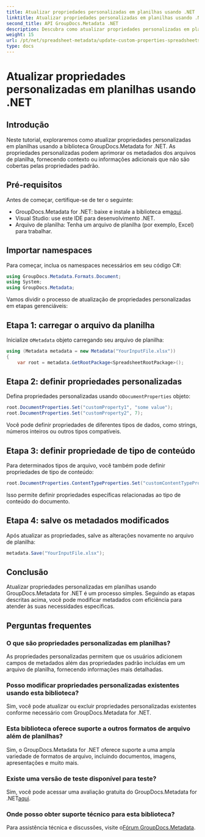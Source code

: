 ```yaml
---
title: Atualizar propriedades personalizadas em planilhas usando .NET
linktitle: Atualizar propriedades personalizadas em planilhas usando .NET
second_title: API GroupDocs.Metadata .NET
description: Descubra como atualizar propriedades personalizadas em planilhas usando GroupDocs.Metadata for .NET. Este tutorial aprimora suas habilidades de gerenciamento de metadados de maneira eficaz.
weight: 15
url: /pt/net/spreadsheet-metadata/update-custom-properties-spreadsheets/
type: docs
---
```

# Atualizar propriedades personalizadas em planilhas usando .NET

## Introdução
Neste tutorial, exploraremos como atualizar propriedades personalizadas em planilhas usando a biblioteca GroupDocs.Metadata for .NET. As propriedades personalizadas podem aprimorar os metadados dos arquivos de planilha, fornecendo contexto ou informações adicionais que não são cobertas pelas propriedades padrão.
## Pré-requisitos
Antes de começar, certifique-se de ter o seguinte:
- GroupDocs.Metadata for .NET: baixe e instale a biblioteca em[aqui](https://releases.groupdocs.com/metadata/net/).
- Visual Studio: use este IDE para desenvolvimento .NET.
- Arquivo de planilha: Tenha um arquivo de planilha (por exemplo, Excel) para trabalhar.

## Importar namespaces
Para começar, inclua os namespaces necessários em seu código C#:
```csharp
using GroupDocs.Metadata.Formats.Document;
using System;
using GroupDocs.Metadata;
```

Vamos dividir o processo de atualização de propriedades personalizadas em etapas gerenciáveis:
## Etapa 1: carregar o arquivo da planilha
 Inicialize o`Metadata` objeto carregando seu arquivo de planilha:
```csharp
using (Metadata metadata = new Metadata("YourInputFile.xlsx"))
{
    var root = metadata.GetRootPackage<SpreadsheetRootPackage>();
```
## Etapa 2: definir propriedades personalizadas
 Defina propriedades personalizadas usando o`DocumentProperties` objeto:
```csharp
root.DocumentProperties.Set("customProperty1", "some value");
root.DocumentProperties.Set("customProperty2", 7);
```
Você pode definir propriedades de diferentes tipos de dados, como strings, números inteiros ou outros tipos compatíveis.
## Etapa 3: definir propriedade de tipo de conteúdo
Para determinados tipos de arquivo, você também pode definir propriedades de tipo de conteúdo:
```csharp
root.DocumentProperties.ContentTypeProperties.Set("customContentTypeProperty", "custom value");
```
Isso permite definir propriedades específicas relacionadas ao tipo de conteúdo do documento.
## Etapa 4: salve os metadados modificados
Após atualizar as propriedades, salve as alterações novamente no arquivo de planilha:
```csharp
metadata.Save("YourInputFile.xlsx");
```

## Conclusão
Atualizar propriedades personalizadas em planilhas usando GroupDocs.Metadata for .NET é um processo simples. Seguindo as etapas descritas acima, você pode modificar metadados com eficiência para atender às suas necessidades específicas.

## Perguntas frequentes
### O que são propriedades personalizadas em planilhas?
As propriedades personalizadas permitem que os usuários adicionem campos de metadados além das propriedades padrão incluídas em um arquivo de planilha, fornecendo informações mais detalhadas.
### Posso modificar propriedades personalizadas existentes usando esta biblioteca?
Sim, você pode atualizar ou excluir propriedades personalizadas existentes conforme necessário com GroupDocs.Metadata for .NET.
### Esta biblioteca oferece suporte a outros formatos de arquivo além de planilhas?
Sim, o GroupDocs.Metadata for .NET oferece suporte a uma ampla variedade de formatos de arquivo, incluindo documentos, imagens, apresentações e muito mais.
### Existe uma versão de teste disponível para teste?
 Sim, você pode acessar uma avaliação gratuita do GroupDocs.Metadata for .NET[aqui](https://releases.groupdocs.com/).
### Onde posso obter suporte técnico para esta biblioteca?
 Para assistência técnica e discussões, visite o[Fórum GroupDocs.Metadata](https://forum.groupdocs.com/c/metadata/14).